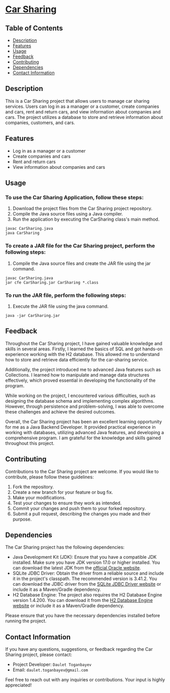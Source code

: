 # [Car Sharing](https://hyperskill.org/projects/140?track=12)

## Table of Contents
- [Description](#description)
- [Features](#features)
- [Usage](#usage)
- [Feedback](#feedback)
- [Contributing](#contributing)
- [Dependencies](#dependencies)
- [Contact Information](#contact-information)

## Description
This is a Car Sharing project that allows users to manage car sharing services. Users can log in as a manager or a customer, create companies and cars, rent and return cars, and view information about companies and cars. The project utilizes a database to store and retrieve information about companies, customers, and cars.

## Features
- Log in as a manager or a customer
- Create companies and cars
- Rent and return cars
- View information about companies and cars

## Usage

### To use the Car Sharing Application, follow these steps:
1. Download the project files from the Car Sharing project repository.
2. Compile the Java source files using a Java compiler.
3. Run the application by executing the CarSharing class's main method.
```shell
javac CarSharing.java
java CarSharing
```

### To create a JAR file for the Car Sharing project, perform the following steps:
1. Compile the Java source files and create the JAR file using the jar command.
```shell
javac CarSharing.java
jar cfe CarSharing.jar CarSharing *.class
```

### To run the JAR file, perform the following steps:
1. Execute the JAR file using the java command.
```shell
java -jar CarSharing.jar
```

## Feedback
Throughout the Car Sharing project, I have gained valuable knowledge and skills in several areas. Firstly, I learned the basics of SQL and got hands-on experience working with the H2 database. This allowed me to understand how to store and retrieve data efficiently for the car-sharing service.

Additionally, the project introduced me to advanced Java features such as Collections. I learned how to manipulate and manage data structures effectively, which proved essential in developing the functionality of the program.

While working on the project, I encountered various difficulties, such as designing the database schema and implementing complex algorithms. However, through persistence and problem-solving, I was able to overcome these challenges and achieve the desired outcomes.

Overall, the Car Sharing project has been an excellent learning opportunity for me as a Java Backend Developer. It provided practical experience in working with databases, utilizing advanced Java features, and developing a comprehensive program. I am grateful for the knowledge and skills gained throughout this project.

## Contributing
Contributions to the Car Sharing project are welcome. If you would like to contribute, please follow these guidelines:

1. Fork the repository.
2. Create a new branch for your feature or bug fix.
3. Make your modifications.
4. Test your changes to ensure they work as intended.
5. Commit your changes and push them to your forked repository.
6. Submit a pull request, describing the changes you made and their purpose.

## Dependencies
The Car Sharing project has the following dependencies:

- Java Development Kit (JDK): Ensure that you have a compatible JDK installed. Make sure you have JDK version 17.0 or higher installed. You can download the latest JDK from the [official Oracle website](https://www.oracle.com/java/technologies/javase/jdk17-archive-downloads.html).
- SQLite JDBC Driver: Obtain the driver from a reliable source and include it in the project's classpath. The recommended version is 3.41.2. You can download the JDBC driver from the [SQLite JDBC Driver website](https://github.com/xerial/sqlite-jdbc) or include it as a Maven/Gradle dependency.
- H2 Database Engine: The project also requires the H2 Database Engine version 1.4.200. You can download it from the [H2 Database Engine website](http://www.h2database.com/html/download.html) or include it as a Maven/Gradle dependency.

Please ensure that you have the necessary dependencies installed before running the project.

## Contact Information
If you have any questions, suggestions, or feedback regarding the Car Sharing project, please contact:
- Project Developer: ```Daulet Toganbayev```
- Email: ```daulet.toganbayev@gmail.com```

Feel free to reach out with any inquiries or contributions. Your input is highly appreciated!